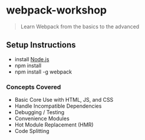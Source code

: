 # webpack-workshop
> Learn Webpack from the basics to the advanced

## Setup Instructions

- install [Node.js](https://nodejs.org)
- npm install
- npm install -g webpack

### Concepts Covered
- Basic Core Use with HTML, JS, and CSS
- Handle Incompatible Dependencies
- Debugging / Testing
- Convenience Modules
- Hot Module Replacement (HMR)
- Code Splitting
